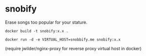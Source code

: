 # snobify
Erase songs too popular for your stature.


`docker build -t snobify:x.x .`

`docker run -d -e VIRTUAL_HOST=snobbify.me snobify:x.x`

(require jwilder/nginx-proxy for reverse proxy virtual host in docker)
